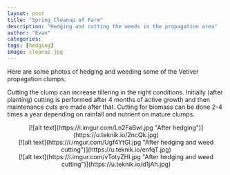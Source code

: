 ```yaml
---
layout: post
title: "Spring Cleanup of Farm"
description: "Hedging and cutting the weeds in the propagation area"
author: "Evan"
categories: 
tags: [hedging]
image: cleanup.jpg
---
```

Here are some photos of hedging and weeding some of the Vetiver propagation clumps. 

Cutting the clump can increase tillering in the right conditions. Initially (after planting) cutting is performed after 4 months of active growth and then maintenance cuts are made after that. Cutting for biomass can be done 2-4 times a year depending on rainfall and nutrient on mature clumps.

<div style="text-align:center" markdown="1">
[![alt text](https://i.imgur.com/Ln2FaBwl.jpg "After hedging")](https://u.teknik.io/2ncQk.jpg)
</div>

<div style="text-align:center" markdown="1">
[![alt text](https://i.imgur.com/Ugf4YtGl.jpg "After hedging and weed cutting")](https://u.teknik.io/enfqT.jpg)
</div>

<div style="text-align:center" markdown="1">
[![alt text](https://i.imgur.com/vTotyZHl.jpg "After hedging and weed cutting")](https://u.teknik.io/d1jAh.jpg)
</div>
